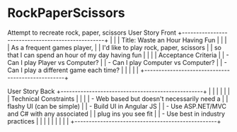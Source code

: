 # RockPaperScissors
Attempt to recreate rock, paper, scissors 
User Story Front
+--------------------------------------------------+
|                                                  |
|     Title: Waste an Hour Having Fun              |
|                                                  |
| As a frequent games player,                      |
| I'd like to play rock, paper, scissors           |
| so that I can spend an hour of my day having fun |
|                                                  |
| Acceptance Criteria                              |
|  - Can I play Player vs Computer?                |
|  - Can I play Computer vs Computer?              |
|  - Can I play a different game each time?        |
|                                                  |
|                                                  |
+--------------------------------------------------+
 
User Story Back
+--------------------------------------------------+
|                                                  |
|                                                  |
|                                                  |
| Technical Constraints                            |
|                                                  |
| - Web based but doesn't necessarily need a       |
|   flashy UI (can be simple)   				   |
| - Build UI in Angular JS	                       |
| - Use ASP.NET/MVC and C# with any associated     | 
|   plug ins you see fit 			               |
| - Use best in industry practices       	       |
|                                                  |
|                                                  |
|                                                  |
|                                                  |
+--------------------------------------------------+